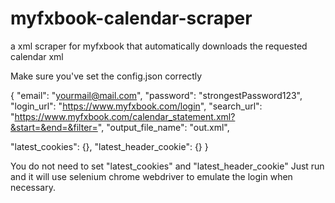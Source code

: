 # myfxbook-calendar-scraper
a xml scraper for myfxbook that automatically downloads the requested calendar xml


Make sure you've set the config.json correctly

{
   "email": "yourmail@mail.com",
   "password": "strongestPassword123",
   "login_url": "https://www.myfxbook.com/login",
   "search_url": "https://www.myfxbook.com/calendar_statement.xml?&start=&end=&filter=",
   "output_file_name": "out.xml",

   "latest_cookies": {},
   "latest_header_cookie": {}
}

You do not need to set "latest_cookies" and "latest_header_cookie"
Just run and it will use selenium chrome webdriver to emulate the login when necessary.